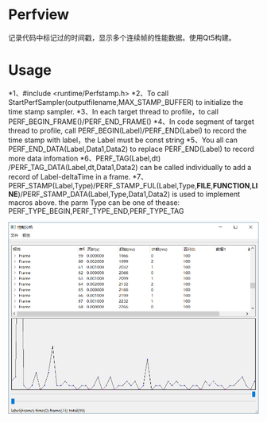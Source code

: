 # Perfview
记录代码中标记过的时间戳，显示多个连续帧的性能数据。使用Qt5构建。

# Usage
*1、#include <runtime/Perfstamp.h> 
*2、To call StartPerfSampler(outputfilename,MAX_STAMP_BUFFER) to initialize the time stamp sampler.
*3、In each target thread to profile，to call PERF_BEGIN_FRAME()/PERF_END_FRAME()
*4、In code segment of target thread to profile, call PERF_BEGIN(Label)/PERF_END(Label) to record the time stamp with label，the Label must be const string
*5、You all can PERF_END_DATA(Label,Data1,Data2) to replace PERF_END(Label) to record more data infomation
*6、PERF_TAG(Label,dt) /PERF_TAG_DATA(Label,dt,Data1,Data2)  can be called individually to add a record of Label-deltaTime in a frame.
*7、PERF_STAMP(Label,Type)/PERF_STAMP_FUL(Label,Type,__FILE__,__FUNCTION__,__LINE__)/PERF_STAMP_DATA(Label,Type,Data1,Data2)  is used to implement macros above. the parm Type can be one of thease: PERF_TYPE_BEGIN,PERF_TYPE_END,PERF_TYPE_TAG

![屏幕截图](Snapshot1.png)
